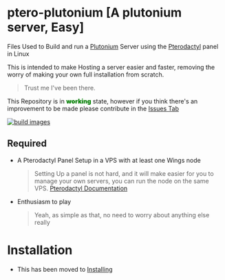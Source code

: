 # ptero-plutonium [A plutonium server, Easy]
Files Used to Build and run a [Plutonium](https://plutonium.pw) Server using the [Pterodactyl](https://pterodactyl.io) panel in Linux

This is intended to make Hosting a server easier and faster, removing the worry of making your own full installation from scratch.
    
> Trust me I've been there.

This Repository is in <span style="color:green; font-weight:1000">working</span> state, however if you think there's an improvement to be made please contribute in the [Issues Tab](https://github.com/GaryCraft/ptero-plutonium/issues)

[![build images](https://github.com/GaryCraft/ptero-plutonium/actions/workflows/docker-images.yml/badge.svg?branch=main)](https://github.com/GaryCraft/ptero-plutonium/actions/workflows/docker-images.yml)


## Required
 - A Pterodactyl Panel Setup in a VPS with at least one Wings node
    > Setting Up a panel is not hard, and it will make easier for you to manage your own servers, you can run the node on the same VPS. [Pterodactyl Documentation](https://pterodactyl.io)
 - Enthusiasm to play
    > Yeah, as simple as that, no need to worry about anything else really

# Installation
- This has been moved to [Installing](./INSTALLING.md)
